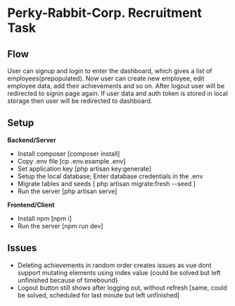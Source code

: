 # Perky-Rabbit-Corp. Recruitment Task

## Flow

User can signup and login to enter the dashboard, which gives a list of employees(prepopulated). Now user can create new employee, edit employee data, add their achievements and so on. After logout user will be redirected to signin page again. If user data and auth token is stored in local storage then user will be redirected to dashboard.

## Setup

**Backend/Server**
- Install composer [composer install]
- Copy .env file [cp .env.example .env]
- Set application key [php artisan key:generate]
- Setup the local database; Enter database credentials in the .env
- Migrate tables and seeds [ php artisan migrate:fresh --seed ]
- Run the server [php artisan serve]

**Frontend/Client**
- Install npm [npm i]
- Run the server [npm run dev]



## Issues 
- Deleting achievements in random order creates issues as vue dont support mutating elements using index value {could be solved but left unfinished because of timebound}
- Logout button still shows after logging out, without refresh [same, could be solved, scheduled for last minute but left unfinished]
